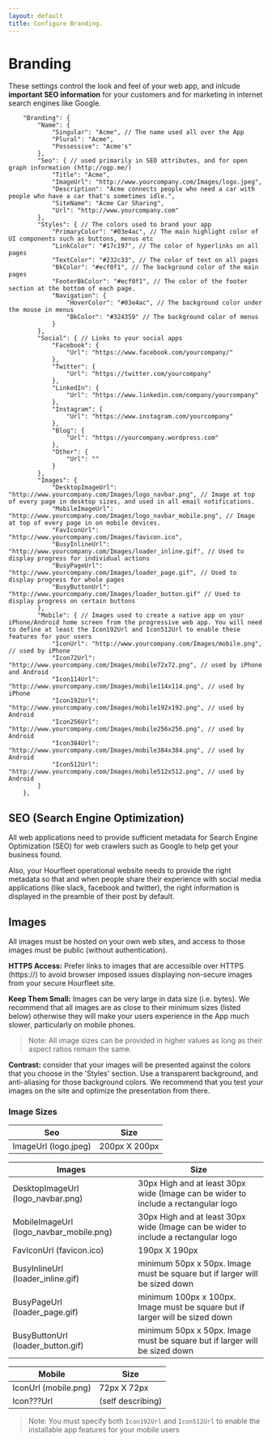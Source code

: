 ```yaml
---
layout: default
title: Configure Branding.
---
```

# Branding
These settings control the look and feel of your web app, and inlcude **important SEO information** for your customers and for marketing in internet search engines like Google. 
~~~	
	"Branding": {
		"Name": {
			"Singular": "Acme", // The name used all over the App
			"Plural": "Acme",
			"Possessive": "Acme's"
		},
		"Seo": { // used primarily in SEO attributes, and for open graph information (http://ogp.me/)
			"Title": "Acme",
			"ImageUrl": "http://www.yourcompany.com/Images/logo.jpeg",
			"Description": "Acme connects people who need a car with people who have a car that's sometimes idle.",
			"SiteName": "Acme Car Sharing",
			"Url": "http://www.yourcompany.com"
		},
		"Styles": { // The colors used to brand your app
			"PrimaryColor": "#03e4ac", // The main highlight color of UI components such as buttons, menus etc
			"LinkColor": "#17c197", // The color of hyperlinks on all pages
			"TextColor": "#232c33", // The color of text on all pages
			"BkColor": "#ecf0f1", // The background color of the main pages
			"FooterBkColor": "#ecf0f1", // The color of the footer section at the bottom of each page.
			"Navigation": {
				"HoverColor": "#03e4ac", // The background color under the mouse in menus
				"BkColor": "#324359" // The background color of menus
			}
		},
		"Social": { // Links to your social apps
			"Facebook": {
				"Url": "https://www.facebook.com/yourcompany/"
			},
			"Twitter": {
				"Url": "https://twitter.com/yourcompany"
			},
			"LinkedIn": {
				"Url": "https://www.linkedin.com/company/yourcompany"
			},
			"Instagram": {
				"Url": "https://www.instagram.com/yourcompany"
			},
			"Blog": {
				"Url": "https://yourcompany.wordpress.com"
			},
			"Other": {
				"Url": ""
			}
		},
		"Images": {
			"DesktopImageUrl": "http://www.yourcompany.com/Images/logo_navbar.png", // Image at top of every page in desktop sizes, and used in all email notifications. 
			"MobileImageUrl": "http://www.yourcompany.com/Images/logo_navbar_mobile.png", // Image at top of every page in on mobile devices.
			"FavIconUrl": "http://www.yourcompany.com/Images/favicon.ico",
			"BusyInlineUrl": "http://www.yourcompany.com/Images/loader_inline.gif", // Used to display progress for individual actions
			"BusyPageUrl": "http://www.yourcompany.com/Images/loader_page.gif", // Used to display progress for whole pages
			"BusyButtonUrl": "http://www.yourcompany.com/Images/loader_button.gif" // Used to display progress on certain buttons
		},
		"Mobile": { // Images used to create a native app on your iPhone/Android home screen from the progressive web app. You will need to define at least the Icon192Url and Icon512Url to enable these features for your users
			"IconUrl": "http://www.yourcompany.com/Images/mobile.png", // used by iPhone 
			"Icon72Url": "http://www.yourcompany.com/Images/mobile72x72.png", // used by iPhone and Android
			"Icon114Url": "http://www.yourcompany.com/Images/mobile114x114.png", // used by iPhone 
			"Icon192Url": "http://www.yourcompany.com/Images/mobile192x192.png", // used by Android
			"Icon256Url": "http://www.yourcompany.com/Images/mobile256x256.png", // used by Android
			"Icon384Url": "http://www.yourcompany.com/Images/mobile384x384.png", // used by Android
			"Icon512Url": "http://www.yourcompany.com/Images/mobile512x512.png", // used by Android
		}
	},
~~~

## SEO (Search Engine Optimization)

All web applications need to provide sufficient metadata for Search Engine Optimization (SEO) for web crawlers such as Google to help get your business found. 

Also, your Hourfleet operational website needs to provide the right metadata so that and when people share their experience with social media applications (like slack, facebook and twitter), the right information is displayed in the preamble of their post by default.

## Images

All images must be hosted on your own web sites, and access to those images must be public (without authentication).

**HTTPS Access:** Prefer links to images that are accessible over HTTPS (https://) to avoid browser imposed issues displaying non-secure images from your secure Hourfleet site.

**Keep Them Small:** Images can be very large in data size (i.e. bytes). We recommend that all images are as close to their minimum sizes (listed below) otherwise they will make your users experience in the App much slower, particularly on mobile phones.
> Note: All image sizes can be provided in higher values as long as their aspect ratios remain the same.

**Contrast:** consider that your images will be presented against the colors that you choose in the 'Styles' section. Use a transparent background, and anti-aliasing for those background colors. We recommend that you test your images on the site and optimize the presentation from there.

### Image Sizes

| Seo                 | Size                                     |
| ---------------------- | ---------------------------------------- |
| ImageUrl (logo.jpeg)              | 200px X 200px                            |



| Images                 | Size                                     |
| ---------------------- | ---------------------------------------- |
| DesktopImageUrl (logo_navbar.png)        | 30px High and at least 30px wide (Image can be wider to include a rectangular logo |
| MobileImageUrl (logo_navbar_mobile.png) | 30px High and at least 30px wide (Image can be wider to include a rectangular logo |
| FavIconUrl (favicon.ico) | 190px X 190px
| BusyInlineUrl (loader_inline.gif) | minimum 50px x 50px. Image must be square but if larger will be sized down |
| BusyPageUrl (loader_page.gif) | minimum 100px x 100px. Image must be square but if larger will be sized down |
| BusyButtonUrl (loader_button.gif) | minimum 50px x 50px. Image must be square but if larger will be sized down |



| Mobile                 | Size                                     |
| ---------------------- | ---------------------------------------- |
| IconUrl (mobile.png)   | 72px X 72px                              |
| Icon???Url             | (self describing)                        |


> Note: You must specify both `Icon192Url` and `Icon512Url` to enable the installable app features for your mobile users
